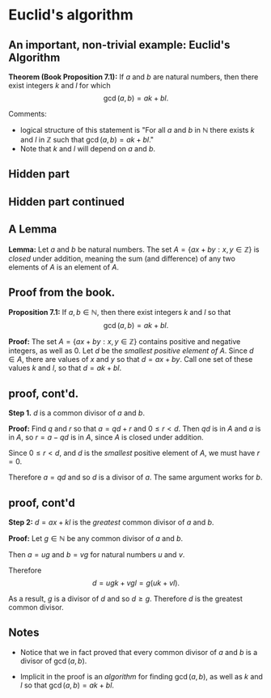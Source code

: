 # Euclid's algorithm

## An important, non-trivial example: Euclid's Algorithm

**Theorem (Book Proposition 7.1):** If $a$ and $b$ are natural numbers, then there exist integers $k$ and $l$
for which 
$$
\gcd(a,b) = ak+bl.
$$

Comments:  

- logical structure of this statement is 
"For all $a$ and $b$ in $\mathbb{N}$ there exists $k$ and $l$ in $\mathbb{Z}$ such that $\gcd(a,b)=ak+bl$."
- Note that $k$ and $l$ will depend on $a$ and $b$.

## Hidden part

## Hidden part continued

## A Lemma

**Lemma:** Let $a$ and $b$ be natural numbers.  The set $A=\{ax+by:x,y\in\mathbb{Z}\}$ is *closed*
under addition, meaning the sum (and difference) of any two elements of $A$ is an element of $A$.

## Proof from the book.

**Proposition 7.1:** If $a,b\in\mathbb{N}$, then there exist integers $k$ and $l$ so that
$$\gcd(a,b)=ak+bl.$$

**Proof:**  The set $A=\{ax+by: x,y\in\mathbb{Z}\}$ contains positive and negative integers, as well as $0$.
Let $d$ be the *smallest positive element of $A$*.  Since $d\in A$, there are values of $x$ and $y$
so that $d=ax+by$.  Call one set of these values $k$ and $l$, so that $d=ak+bl$.

## proof, cont'd.

**Step 1.** $d$ is a common divisor of $a$ and $b$.  

**Proof:** Find $q$ and $r$ so that $a=qd+r$ and $0\le r<d$. Then 
$qd$ is in $A$ and $a$ is in $A$, so $r=a-qd$ is in $A$, since $A$ is closed under addition.

Since $0\le r<d$, and $d$ is the *smallest* positive element of $A$, we must have $r=0$.



Therefore $a=qd$ and so $d$ is a divisor of $a$.  The same argument works for $b$.

## proof, cont'd

**Step 2:** $d=ax+kl$ is the *greatest* common divisor of $a$ and $b$.  

**Proof:** Let $g\in\mathbb{N}$ be any common divisor of $a$ and $b$. 

Then $a=ug$ and $b=vg$ for natural numbers $u$ and $v$.  

Therefore
$$
d = ugk+vgl = g(uk+vl).
$$


As a result, $g$ is a divisor of $d$ and so $d\ge g$.  Therefore $d$ is the greatest common divisor.

## Notes

- Notice that we in fact proved that every common divisor of $a$ and $b$ is a divisor of $\gcd(a,b)$.

- Implicit in the proof is an *algorithm* for finding $\gcd(a,b)$, as well as 
$k$ and $l$ so that $\gcd(a,b)=ak+bl$.
